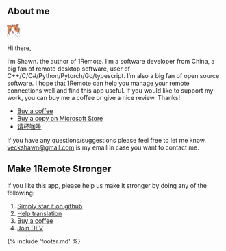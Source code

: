 
## About me

![avatar](./img/author_avatar.jpg)

Hi there,

I’m Shawn. the author of 1Remote. I’m a software developer from China, a big fan of remote desktop software, user of C++/C/C#/Python/Pytorch/Go/typescript. I’m also a big fan of open source software. I hope that 1Remote can help you manage your remote connections well and find this app useful.  If you would like to support my work, you can buy me a coffee or give a nice review. Thanks!

- [Buy a coffee](https://ko-fi.com/VShawn)
- [Buy a copy on Microsoft Store](https://www.microsoft.com/store/productId/9PNMNF92JNFP)
- [请杯咖啡](https://raw.githubusercontent.com/1Remote/PRemoteM/Doc/DocPic/others/donate.jpg)

If you have any questions/suggestions please feel free to let me know. [veckshawn@gmail.com](mailto:veckshawn@gmail.com) is my email in case you want to contact me.


## Make 1Remote Stronger

If you like this app, please help us make it stronger by doing any of the following:

1. [Simply star it on github](https://github.com/1Remote/1Remote/)
2. [Help translation](./usage/msic/help-translation.md)
3. [Buy a coffee](https://ko-fi.com/VShawn)
4. [Join DEV](https://github.com/1Remote/1Remote/blob/1Remote_dev/DEVELOP.md)

{% include 'footer.md' %}
